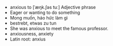 - anxious to	[ˈæŋk.ʃəs tuː]	Adjective phrase
- Eager or wanting to do something
- Mong muốn, háo hức làm gì
- bestrebt, etwas zu tun
- She was anxious to meet the famous professor.
- anxiousness, anxiety
- Latin root: anxius